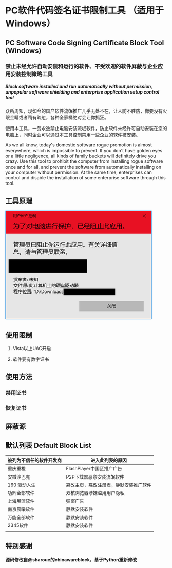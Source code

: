 # PC软件代码签名证书限制工具 （适用于Windows）

## PC Software Code Signing Certificate Block Tool (Windows)

### 禁止未经允许自动安装和运行的软件、不受欢迎的软件屏蔽与企业应用安装控制策略工具

##### Block software installed and run automatically without permission, unpopular software shielding and enterprise application setup control tool

众所周知，现如今的国产软件流氓推广几乎无处不在，让人防不胜防，你要没有火眼金睛或者稍有疏忽，各种全家桶绝对会让你抓狂。

使用本工具，一劳永逸禁止电脑安装流氓软件，防止软件未经许可自动安装在您的电脑上，同时企业可以通过本工具控制禁用一些企业的软件被安装。

As we all know, today's domestic software rogue promotion is almost everywhere, which is impossible to prevent. If you don't have golden eyes or a little negligence, all kinds of family buckets will definitely drive you crazy.
Use this tool to prohibit the computer from installing rogue software once and for all, and prevent the software from automatically installing on your computer without permission. At the same time, enterprises can control and disable the installation of some enterprise software through this tool.

## 工具原理

![readme-1](picture\readme-1.png)

## 使用限制

1. Vista以上UAC开启

2. 软件要有数字证书

## 使用方法

### 禁用证书



### 恢复证书

## 屏蔽源



## 默认列表 Default Block List

| 被列为不信任的软件开发商 | 进入此列表的原因                       |
| ------------------------ | -------------------------------------- |
| 重庆重橙                 | FlashPlayer中国区推广广告              |
| 安徽沙巴克               | P2P下载器恶意安装流氓软件              |
| 160 驱动人生             | 篡改主页，篡改注册表，静默安装推广软件 |
| 功辉全部软件             | 双核浏览器涉嫌滥用用户隐私             |
| 上海展盟软件             | 弹窗广告                               |
| 南京晨曦软件             | 静默安装软件                           |
| 万能全部软件             | 静默安装软件                           |
| 2345软件                 | 静默安装软件                           |
|                          |                                        |

## 特别感谢

**源码修改自@sharoue的chinawareblock，基于Python重新修改**
